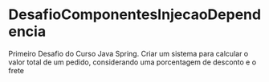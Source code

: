 # DesafioComponentesInjecaoDependencia
 Primeiro Desafio do Curso Java Spring. Criar um sistema para calcular o valor total de um pedido, considerando uma porcentagem  de desconto e o frete

